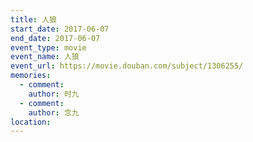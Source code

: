 ```yaml
---
title: 人狼
start_date: 2017-06-07
end_date: 2017-06-07
event_type: movie
event_name: 人狼
event_url: https://movie.douban.com/subject/1306255/
memories:
  - comment: 
    author: 时九
  - comment: 
    author: 念九  
location: 
---
```

